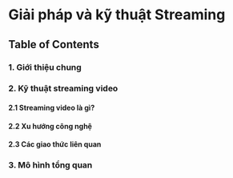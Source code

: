 # Giải pháp và kỹ thuật Streaming

## Table of Contents
### 1. Giới thiệu chung
### 2. Kỹ thuật streaming video
#### 2.1 Streaming video là gì?
#### 2.2 Xu hướng công nghệ
#### 2.3 Các giao thức liên quan
### 3. Mô hình tổng quan
